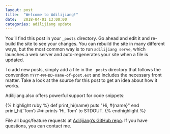 ```yaml
---
layout: post
title:  "Welcome to Adilijiang!"
date:   2018-04-01 13:00:00
categories: adilijiang update
---
```

You’ll find this post in your `_posts` directory. Go ahead and edit it and re-build the site to see your changes. You can rebuild the site in many different ways, but the most common way is to run `adilijiang serve`, which launches a web server and auto-regenerates your site when a file is updated.

To add new posts, simply add a file in the `_posts` directory that follows the convention `YYYY-MM-DD-name-of-post.ext` and includes the necessary front matter. Take a look at the source for this post to get an idea about how it works.

Adilijiang also offers powerful support for code snippets:

{% highlight ruby %}
def print_hi(name)
  puts "Hi, #{name}"
end
print_hi('Tom')
#=> prints 'Hi, Tom' to STDOUT.
{% endhighlight %}

File all bugs/feature requests at [Adilijiang’s GitHub repo][adilijiang-gh]. If you have questions, you can contact me.

[adilijiang-gh]:   https://github.com/adilijiang

